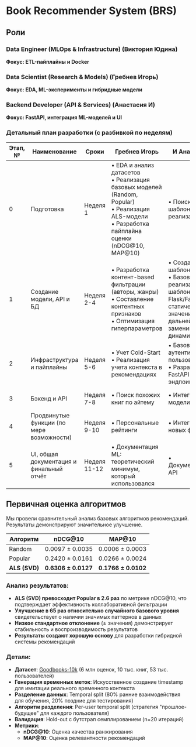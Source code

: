 # Book Recommender System (BRS)

## Роли
### Data Engineer (MLOps & Infrastructure) (Виктория Юдина)
**Фокус: ETL-пайплайны и Docker**
  
### Data Scientist (Research & Models) (Гребнев Игорь)
**Фокус: EDA, ML-эксперименты и гибридные модели**

### Backend Developer (API & Services) (Анастасия И)
**Фокус: FastAPI, интеграция ML-моделей и UI**

### Детальный план разработки (с разбивкой по неделям)

| Этап, № | Наименование | Сроки | Гребнев Игорь | И Анастасия | Юдина Виктория | Статус |
|--------|---------------|--------|---------------|---------------|---------------|---------|
0 | Подготовка | Неделя 1 | • EDA и анализ датасетов<br>• Реализация базовых моделей (Random, Popular)<br>• Реализация ALS-модели<br>• Разработка пайплайна оценки (nDCG@10, MAP@10) | • Поиск шаблонов для реализации API <br> | • Поиск доступных датасетов<br> • Разработка плана ETL <br> • Создание poetry-окружения | Завершено |
1 | Создание модели, API и БД | Неделя 2-4 | • Разработка контент-based фильтрации (авторы, жанры)<br>• Составление контентных признаков<br>• Оптимизация гиперпараметров | • Создание шаблона API<br> • Базовая реализация шаблона в Flask/FastAPI со статическими значениями (в дальнейшем заменим на динамические) |• Корректировка poetry-окружения<br> • Проектирование инфраструктуры БД | В процессе |
2 | Инфраструктура и пайплайны | Неделя 5-6 | • Учет Cold-Start <br>• Реализация учета контекста в рекомендациях | • Базовая аутентификация пользователей <br> • Разработка FastAPI эндпоинтов  | • Docker-контейнеризация пайплайнов<br> • Реализация Feature Store | Запланировано |
| 3 | Бэкенд и API | Неделя 7-8 | • Поиск похожих книг по айтему | • Интеграция модели в API | • Система кэширования рекомендаций | Запланировано |
| 4 | Продвинутые функции (по мере возможности) | Неделя 9-10 | • Персональные рейтинги | • Интеграция новых функций | • Документация API и развертывания | Запланировано (опционально) |
| 5 | UI, общая документация и финальный отчёт | Неделя 11-12 | • Документация ML: теоретический минимум, который использовался | • Документация API | • Документация развёртывания | Запланировано |

## Первичная оценка алгоритмов

Мы провели сравнительный анализ базовых алгоритмов рекомендаций. Результаты демонстрируют значительное улучшение.

| Алгоритм | nDCG@10 | MAP@10 |
|----------|---------|---------|
| Random| 0.0097 ± 0.0035 | 0.0006 ± 0.0003 |
| Popular| 0.2420 ± 0.0161 | 0.0266 ± 0.0024 |
| **ALS (SVD)** | **0.6306 ± 0.0127** | **0.1766 ± 0.0102** |

### Анализ результатов:
- **ALS (SVD) превосходит Popular в 2.6 раз** по метрике nDCG@10, что подтверждает эффективность коллаборативной фильтрации
- **Улучшение в 65 раз относительно случайного базового уровня** свидетельствует о наличии значимых паттернов в данных
- **Низкое стандартное отклонение** (± значения) демонстрирует стабильность и воспроизводимость результатов
- **Результаты создают хорошую основу** для разработки гибридной системы рекомендаций

### Детали:
- **Датасет**: [Goodbooks-10k](https://github.com/zygmuntz/goodbooks-10k) (6 млн оценок, 10 тыс. книг, 53 тыс. пользователей)
- **Генерация временных меток**: Искусственное создание timestamp для имитации реального временного контекста
- **Разделение данных**: Temporal split (80% ранние взаимодействия для обучения, 20% поздние для тестирования)
- **Алгоритм разделения**: Per-user temporal split (стратегия "прошлое-будущее" для каждого пользователя)
- **Валидация**: Hold-out с бутстрап семплированием (n=20 итераций)
- **Метрики**:
  - **nDCG@10**: Оценка качества ранжирования
  - **MAP@10**: Оценка релевантности рекомендаций
